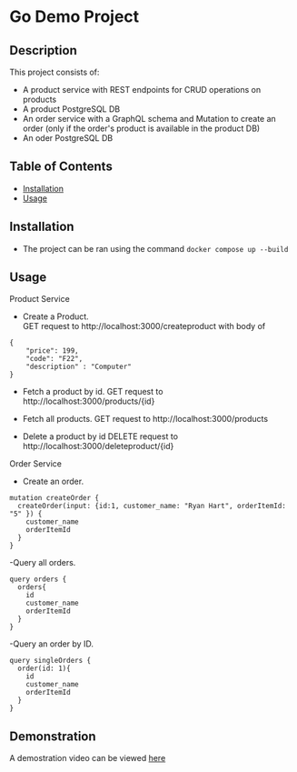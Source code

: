 # Go Demo Project

## Description

This project consists of:
- A product service with REST endpoints for CRUD operations on products
- A product PostgreSQL DB
- An order service with a GraphQL schema and Mutation to create an order (only if the order's product is available in the product DB)
- An oder PostgreSQL DB

## Table of Contents

- [Installation](#installation)
- [Usage](#usage)

## Installation
- The project can be ran using the command `docker compose up --build`

## Usage

Product Service

- Create a Product.  
GET request to http://localhost:3000/createproduct with body of 
```
{
    "price": 199, 
    "code": "F22",
    "description" : "Computer"
}
```

- Fetch a product by id.
GET request to http://localhost:3000/products/{id} 

- Fetch all products.
GET request to http://localhost:3000/products

- Delete a product by id
DELETE request to http://localhost:3000/deleteproduct/{id}

Order Service

- Create an order.
```
mutation createOrder {
  createOrder(input: {id:1, customer_name: "Ryan Hart", orderItemId: "5" }) {
    customer_name
    orderItemId
  }
}
```

-Query all orders.
```
query orders {
  orders{
    id
    customer_name
    orderItemId
  }
}
```

-Query an order by ID.
```
query singleOrders {
  order(id: 1){
    id
    customer_name
    orderItemId
  }
}
```

## Demonstration

A demostration video can be viewed [here][link]

[link]:https://my.shell.com/:v:/r/personal/ryan_hart_shell_com/Documents/Recordings/Meeting-20241003_092201-Meeting%20Recording.mp4?csf=1&web=1&e=ey8WaA&nav=eyJyZWZlcnJhbEluZm8iOnsicmVmZXJyYWxBcHAiOiJTdHJlYW1XZWJBcHAiLCJyZWZlcnJhbFZpZXciOiJTaGFyZURpYWxvZy1MaW5rIiwicmVmZXJyYWxBcHBQbGF0Zm9ybSI6IldlYiIsInJlZmVycmFsTW9kZSI6InZpZXcifX0%3D
